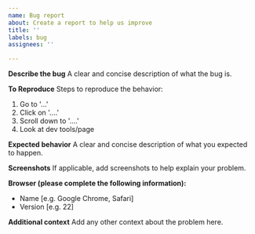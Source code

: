 ```yaml
---
name: Bug report
about: Create a report to help us improve
title: ''
labels: bug
assignees: ''

---
```


**Describe the bug**
A clear and concise description of what the bug is.

**To Reproduce**
Steps to reproduce the behavior:
1. Go to '...'
2. Click on '....'
3. Scroll down to '....'
4. Look at dev tools/page

**Expected behavior**
A clear and concise description of what you expected to happen.

**Screenshots**
If applicable, add screenshots to help explain your problem.

**Browser (please complete the following information):**
 - Name [e.g. Google Chrome, Safari]
 - Version [e.g. 22]

**Additional context**
Add any other context about the problem here.
